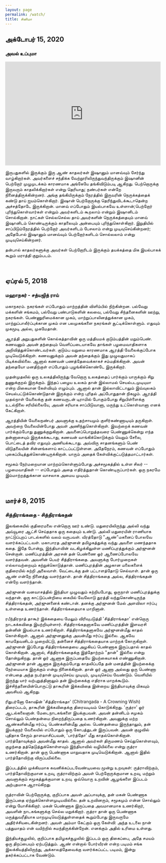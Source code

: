 ```yaml
---
layout: page
permalink: /watch/
title: சினிமா
---
```



<!-- ## June 15, 2021
### Les Amities Particulieres (This Special Friendship)
https://www.youtube.com/watch?v=qor1ecEWFFI


<br>

## 2020
### Benjamin British movie

<br>

## June 18, 2021
### The 400 Blows (Francois Truffaut) -->

## அக்டோபர் 15, 2020
### அவல் உப்புமா 

<iframe width="500" height="333" src="https://www.youtube.com/embed/09atONSkJ5I" frameborder="0" allow="accelerometer; autoplay; clipboard-write; encrypted-media; gyroscope; picture-in-picture" allowfullscreen></iframe>

இருபதுகளில் இருக்கும் இரு ஆண் காதலர்கள் இஷானும் மானவ்வும் சேர்ந்து வாழ்கிறார்கள். அவர்களைச் சந்திக்க வேற்றூரிலிருந்துவந்திருக்கும் இஷானின் பெற்றோர் முழுமுடக்கம் காரணமாக அங்கேயே தங்கிவிடும்படி ஆகிறது. பெற்றொருக்கு இருவரும் காதலிக்கிறார்கள் என்று தெரியாது; நண்பர்கள் என்றே நினைத்திருக்கின்றனர். அங்கு தங்கியிருக்கும் நேரத்தில் இருவரின் நெருக்கத்தைக் கண்டு தாய் ஐயம்கொள்கிறார். இஷான் பெற்றோருக்கு தெரிந்துவிடக்கூடாதென்ற அச்சத்தோடே இருக்கிறான். மானவ் எப்போதும் இயல்பாகவே உள்ளான்;பெற்றோர் புரிந்துகொள்வார்கள் என்றும் அவர்களிடம் கூறலாம் என்றும் இஷானிடம் சொல்கிறான். நாட்கள் செல்லசெல்ல தாய் அவர்களின் நெருக்கத்தையும் மானவ் இஷானிடம் கொண்டிருக்கும் காதலையும் அன்பையும் புரிந்துகொள்கிறார். இறுதியில் சாப்பிடும்நேரத்தில் பெற்றோர் அவர்களிடம் பேசலாம் என்று முடிவுசெய்கின்றனர்; அதேபோல் இஷானும் மானவ்வும் பெற்றோர்களிடம் சொல்லலாம் என்று முடிவுசெய்கின்றனர்.

தன்பால் காதலர்களுக்கு அவர்கள் பெற்றோரிடம் இருக்கும் தயக்கத்தை மிக இயல்பாகக் கூறும் மராத்தி குறும்படம். 

<br>


## ஏப்ரல் 5, 2018
### மஹாநகர் - சத்யஜித் ராய்

மகாநகரம். நகரங்கள் எப்போதும் மாற்றத்தின் விளிம்பில் நிற்கின்றன. பல்வேறு மக்களின் சங்கமம், பல்வேறு பண்பாடுகளின் கலவை, பல்வேறு சிந்தனைகளின் ஊற்று, நகரங்கள். பெண்ணுரிமைக்கான முகம், மாற்றுப்பாலினத்துக்கான முகம், மாற்றுப்பாலீர்ப்புக்கான முகம் என பலமுகங்களை நகரங்கள் சூட்டிக்கொள்ளும். எதுவும் முகமூடி அல்ல, முகமேதான். 

ஆரத்தி அறுபதுகளின் கொல்கத்தாவின் ஒரு மத்தியமக் குடும்பத்தின் மறும்பெண். கணவனும் அவன் தந்தையும் வெளிப்படையாகவே தாங்கள் பழமைவாதிகளாக அறிவித்துக்கொண்டவர்கள். குடும்ப வறுமை காரணமாக ஆரத்தி வேலைக்குப்போக முடிவெடுக்கிறாள். கணவனுக்கும் அவன் தந்தைக்கும் இது முழுவதுமாகப் பிடிக்கவில்லை. ஆனால் கணவன் பணத்தேவைக்காகச் சம்மதிக்கிறான். அவன் தந்தையோ மனதிற்குள் எப்போதும் புழுங்கிக்கொண்டே இருக்கிறார். 

முதன்முதலில் ஒரு உலகத்திலிருந்து வேறொரு உலகத்தைப் பார்க்கும் யாருக்கும் சிறு துணுக்குறல் இருக்கும். இந்தப் பழைய உலகம் தான் இல்லாமல் செயல்படமுடியுமா என்ற மிகையான கேள்வியும் எழும்பும். ஆனால் தான் இல்லாவிட்டாலும் இவ்வுலகம் செயல்பட்டுக்கொண்டுதான் இருக்கும் என்ற புரிதல் அப்போதுதான் நிகழும். ஆரத்தி முதல்நாள் வேலைக்கு தன் கணவருடன் டிராமில் போகும்போது சிறுபிள்ளைக்கு உடல்நிலை சரியில்லையே, அவன் சரியாக சாப்பிடுவானா, மருந்து உட்கொள்வானா எனக் கேட்கிறாள்.

ஆரத்தியின் வேலைநண்பர் அவளுக்கு உதற்சாயமும் குளிர்கண்ணாடியும் தருகிறாள். அவற்றை வேலையின்போது அவள் அணிந்துகொள்கிறாள். இவற்றைக் கணவன் பார்க்கும்போது துணுக்குறுகிறான். அவனைப்பொறுத்தவரை பெண்ணுக்கென்று எந்த தன்னாசையும் இருக்கக்கூடாது, கணவன் வாங்கிக்கொடுக்கும் வெறும் சேலை, பொட்டைத் தவிர எதுவும் அணியக்கூடாது. அவ்விரு சாதனங்களும் பெண் விடுதலையின் சின்னங்களாய் காட்டப்பட்டுள்ளன. அதேநேரம், கணவன் எப்போதும் புகைப்பிடித்துக்கொண்டிருக்கிறான். யாரும் அதைக் கேள்விக்குட்படுத்தமாட்டார்கள்.

சமூகம் நேர்மறையான மாற்றம்கொள்ளும்போது அச்சமூகத்தில் உள்ள சிலர் -- பழமைவாதிகள் -- எப்போதும் அதை எதிர்த்துதான் கொண்டிருப்பார்கள். ஒரு நகரமே இம்மாற்றத்துக்கான வாசலாக அமைய முடியும்.

<br>


## மார்ச் 8, 2015
### சித்திராங்கதை - சித்திராங்கதன்

இலங்கையில் குதிரைமலை என்றொரு ஊர் உண்டு. மதுரையிலிருந்து அல்லி வந்து அவ்வூரை ஆட்சி செய்ததாக ஒரு கதையும் உண்டு. அல்லி மதுரையின் ராணியாக நாட்டுப்புறப் பாடல்களில் வலம் வருபவள். வீரத்தோடு "ஆண்"மகனைப் போலவே வளர்க்கப்பட்டவள். மகாபாரத அர்ஜுனன் தமிழகத்துக்கு வந்து அவளை மணந்ததாக கதை. இதே போன்று, இந்தியாவின் வடகிழக்கிலுள்ள மணிப்புரத்துக்கும் அர்ஜுனன் சென்றான். மணிப்புரத்தின் அரசன் தன் பெண்ணை ஓர் ஆணைப்போலவே வளர்த்தவன். அவளின் பெயர் சித்திராங்கதை. அவளுக்கு போர்முறைகள் எல்லாவற்றையும் கற்றுக்கொடுத்தான். மணிப்புரத்தின் அழகான மலைகளைக் குதிரையில் சுற்றி அலைவாள். வேட்டைக்கு தன் பட்டாளத்தோடு செல்வாள். தான் ஒரு ஆண் என்றே நினைத்து வளர்ந்தாள். தான் சித்திராங்கதை அல்ல, சித்திராங்கதன் என்றே வளர்ந்தான்.

அர்ஜுனன் வனவாசத்தில் இந்தியா முழுவதும் சுற்றியபோது, ஒருநாள் மணிப்புரத்துக்கு வந்தான். ஒரு காட்டுப்பன்றியை கையில் வேலோடு துரத்தி வந்துகொண்டிருந்த சித்திராங்கதன், அர்ஜுனனைக் கண்டான். தனக்கு அர்ஜுனன் மேல் அளவிலா ஈர்ப்பு உள்ளதை உணர்ந்தான். சித்திராங்கதையாக மாறினான்.

ரபீந்திரநாத் தாகூர் இக்கதையை மேலும் விரிவுபடுத்தி 'சித்திராங்கதா' என்றொரு நாடகக்கவிதை இயற்றியுள்ளார். சித்திராங்கதனாகவே மணிப்புரத்தின் இளவரசி தன்னின் இயல்பாக உணர்கிறாள். சித்திராங்கதனாகவே அர்ஜுனன்மீது காதல் கொள்கிறாள். ஆனால் அர்ஜுனனுக்கு அவன்மீது ஈர்ப்பு இல்லை. ஆகவே காமதேவனிடம் முறையிட்டு, தன்னைச் சித்திராங்கதையாக மாற்றக் கோருகிறாள். அர்ஜுனன் இப்போது சித்திராங்கதையை அழகியப் பெண்ணாக இருப்பதால் காதல் கொள்கிறான். ஆனால், சித்திராங்கதைக்கு இத்தோற்றம் "தான்" இல்லை என்று தோன்றுகிறது. தான் ஓர் ஆணாக இருப்பதையே இயற்கையாகக் எண்ணுகிறான். அர்ஜுனன் தான் ஆணாக இருக்கும்போது காதலிப்பதே தன் மனத்தின் இயற்கைக்கு நேர்மையாக இருக்கும் என்று நினைக்கிறான். தான் ஓர் ஆணா அல்லது ஒரு பெண்ணா என்பதை அந்த நபர்தான் முடிவுசெய்ய முடியும், முடிவுசெய்ய வேண்டும். வெளியில் இருந்து யார் வற்புறுத்தினாலும் தன் இயற்கைக்கு எதிராக மாறக்கூடும். இச்சிந்தனையின்பொருட்டு தாகூரின் இக்கவிதை இன்றைய இந்தியாவுக்கு மிகவும் அவசியம் ஆகிறது.

ரிதுபர்னோ கோஷின் 'சித்திராங்கதா' (Chitrangada - A Crowning Wish) திரைப்படம், தாகூரின் இக்கவிதைக்கு திரைவடிவம் கொடுக்கிறது. 'ருத்ரா' ஓர் ஆடல்கலைஞன். மேடைநாடகங்களை இயக்குபவன். அவன் தன்னிடம் சமுகம் சொல்லும் பெண்தன்மை நிறைந்திருப்பதை உணர்கிறான். அவனுக்கு மற்ற ஆண்களின்மீது ஈர்ப்பு, பெண்களின்மீது அல்ல. பெண்தன்மை இருந்தாலும், தன் இயக்குநர் வேலையில் எப்போதும் ஒரு கோபத்துடன் இருப்பவன். அவன் குழுவில் புதிதாக சேரும் தாளவாசிப்பவன், 'பார்த்தோ' மீது காதல்கொள்கிறான். பார்த்தோவுக்கும் அவன்மீது காதல். ஆனால் அவர்கள் திருமணம் செய்துகொள்ளவும், குழந்தை தத்தெடுத்துக்கொள்ளவும் இந்தியாவில் வழியில்லை என்று ருத்ரா உணர்கிறான். தான் ஒரு பெண்ணாக மாறுவதாக முடிவெடுக்கிறான். ஆனால் இதில் பார்த்தோவிற்கு விருப்பமில்லை.

இப்படத்தில் முக்கியமாக கவனிக்கப்படவேண்டியவை மூன்று உறவுகள்: ருத்ராவிற்கும், பார்த்தோவிற்குமான உறவு, ருத்ராவிற்கும் அவள் பெற்றோருக்குமான உறவு, மற்றும் அவளுக்கும் சமூகத்துக்குமான உறவு. ஒவ்வொரு உறவின் ஆழங்களை இப்படம் அற்புதமாக  ஆராய்கிறது.

ருத்ராவின் பெற்றோருக்கு, குறிப்பாக அவள் அப்பாவுக்கு, தன் மகன் பெண்ணாக இருப்பதை ஏற்றுக்கொள்ளமுடியவில்லை. தன் உறவினரும், சமூகமும் என்ன சொல்லும் என்று யோசிக்கிறார். மகன் பெண்ணாக இருப்பதை அவமானமாக உணர்கிறார், அவளின் நாடகங்களுக்கு செல்ல மறுக்கிறார். ருத்ரா தான் ஒரு பெண்ணாக மருத்துவரீதியாக மாறமுடிவெடுத்துள்ளதைக் கூறும்போது இருவருமே அதிர்ச்சியடைகின்றனர். அவள் அம்மா கேட்கும் ஒரு கேள்வி: அந்த உடலை நான் பத்துமாதம் என் வயிற்றில் சுமந்திருக்கின்றேன். எனக்கும் அதில் உரிமை உள்ளது.

இந்தியச்சூழலில், குறிப்பாக தமிழகச்சூழலில் இப்படம் ஒரு திகைப்பை, அதே சமயம் ஒரு திறப்பையும் ஏற்படுத்தும். ஆண் என்றால் போர்வீரன் என்ற படிமம் சங்க இலக்கியத்திலிருந்து, அக்காலத்தேவைக்கு வளர்க்கப்பட்ட படிமம், இன்று தகர்க்கப்பட்டாக வேண்டும்.

<br>
